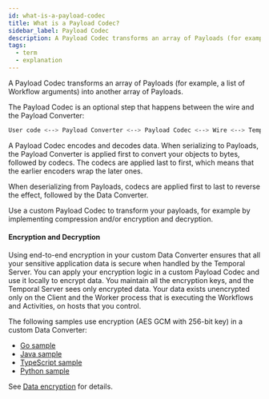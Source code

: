 ```yaml
---
id: what-is-a-payload-codec
title: What is a Payload Codec?
sidebar_label: Payload Codec
description: A Payload Codec transforms an array of Payloads (for example, a list of Workflow arguments) into another array of Payloads.
tags:
  - term
  - explanation
---
```


A Payload Codec transforms an array of Payloads (for example, a list of Workflow arguments) into another array of Payloads.

The Payload Codec is an optional step that happens between the wire and the Payload Converter:

```bash
User code <--> Payload Converter <--> Payload Codec <--> Wire <--> Temporal Server
```

A Payload Codec encodes and decodes data. When serializing to Payloads, the Payload Converter is applied first to convert your objects to bytes, followed by codecs. The codecs are applied last to first, which means that the earlier encoders wrap the later ones.

When deserializing from Payloads, codecs are applied first to last to reverse the effect, followed by the Data Converter.

Use a custom Payload Codec to transform your payloads, for example by implementing compression and/or encryption and decryption.

#### Encryption​ and Decryption

Using end-to-end encryption in your custom Data Converter ensures that all your sensitive application data is secure when handled by the Temporal Server.
You can apply your encryption logic in a custom Payload Codec and use it locally to encrypt data.
You maintain all the encryption keys, and the Temporal Server sees only encrypted data.
Your data exists unencrypted only on the Client and the Worker process that is executing the Workflows and Activities, on hosts that you control.

The following samples use encryption (AES GCM with 256-bit key) in a custom Data Converter:

- [Go sample](https://github.com/temporalio/samples-go/tree/main/encryption)
- [Java sample](https://github.com/temporalio/samples-java/tree/main/src/main/java/io/temporal/samples/encryptedpayloads)
- [TypeScript sample](https://github.com/temporalio/samples-typescript/tree/main/encryption)
- [Python sample](https://github.com/temporalio/samples-python/tree/main/encryption)

See [Data encryption](/production-readiness/develop#data-encryption) for details.
